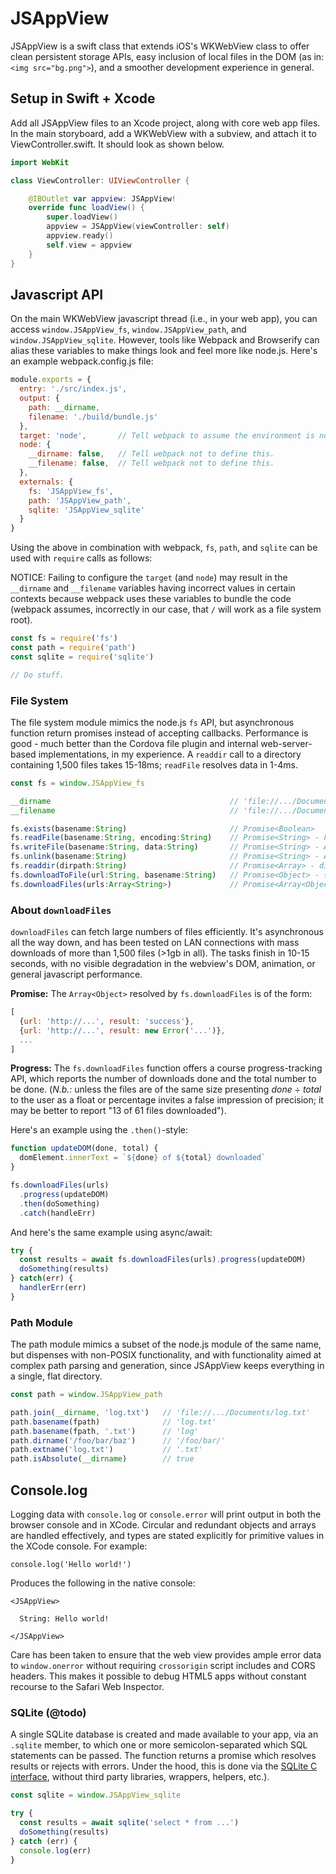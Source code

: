 # JSAppView
JSAppView is a swift class that extends iOS's WKWebView class to offer clean persistent storage APIs, easy inclusion of local files in the DOM (as in: `<img src="bg.png">`), and a smoother development experience in general.

## Setup in Swift + Xcode
Add all JSAppView files to an Xcode project, along with core web app files. In the main storyboard, add a WKWebView with a subview, and attach it to ViewController.swift. It should look as shown below.

```swift
import WebKit

class ViewController: UIViewController {

    @IBOutlet var appview: JSAppView!
    override func loadView() {
        super.loadView()
        appview = JSAppView(viewController: self)
        appview.ready()
        self.view = appview
    }
}
```

## Javascript API
On the main WKWebView javascript thread (i.e., in your web app), you can access `window.JSAppView_fs`, `window.JSAppView_path`, and `window.JSAppView_sqlite`. However, tools like Webpack and Browserify can alias these variables to make things look and feel more like node.js. Here's an example webpack.config.js file:

```js
module.exports = {
  entry: './src/index.js',
  output: {
    path: __dirname,
    filename: './build/bundle.js'
  },
  target: 'node',       // Tell webpack to assume the environment is node.
  node: {
    __dirname: false,   // Tell webpack not to define this.
    __filename: false,  // Tell webpack not to define this.
  },
  externals: {
    fs: 'JSAppView_fs',
    path: 'JSAppView_path',
    sqlite: 'JSAppView_sqlite'
  }
}
```

Using the above in combination with webpack, `fs`, `path`, and `sqlite` can be used with `require` calls as follows:

NOTICE: Failing to configure the `target` (and `node`) may result in the `__dirname` and `__filename` variables having incorrect values in certain contexts because webpack uses these variables to bundle the code (webpack assumes, incorrectly in our case, that `/` will work as a file system root).

```js
const fs = require('fs')
const path = require('path')
const sqlite = require('sqlite')

// Do stuff.
```

### File System
The file system module mimics the node.js `fs` API, but asynchronous function return promises instead of accepting callbacks. Performance is good - much better than the Cordova file plugin and internal web-server-based implementations, in my experience. A `readdir` call to a directory containing 1,500 files takes 15-18ms; `readFile` resolves data in 1-4ms.

```js
const fs = window.JSAppView_fs

__dirname                                        // 'file://.../Documents'
__filename                                       // 'file://.../Documents/index.html'

fs.exists(basename:String)                       // Promise<Boolean>
fs.readFile(basename:String, encoding:String)    // Promise<String> - File contents
fs.writeFile(basename:String, data:String)       // Promise<String> - Abs path to the file
fs.unlink(basename:String)                       // Promise<String> - Abs path to the file
fs.readdir(dirpath:String)                       // Promise<Array> - dir contents
fs.downloadToFile(url:String, basename:String)   // Promise<Object> - {url, status}
fs.downloadFiles(urls:Array<String>)             // Promise<Array<Object>> with progress API
```

### About `downloadFiles`
`downloadFiles` can fetch large numbers of files efficiently. It's asynchronous all the way down, and has been tested on LAN connections with mass downloads of more than 1,500 files (>1gb in all). The tasks finish in 10-15 seconds, with no visible degradation in the webview's DOM, animation, or general javascript performance.

**Promise:** The `Array<Object>` resolved by `fs.downloadFiles` is of the form:

```js
[
  {url: 'http://...', result: 'success'},
  {url: 'http://...', result: new Error('...')},
  ...
]
```

**Progress:** The `fs.downloadFiles` function offers a course progress-tracking API, which reports the number of downloads done and the total number to be done. (*N.b.:* unless the files are of the same size presenting *done* ÷ *total* to the user as a float or percentage invites a false impression of precision; it may be better to report "13 of 61 files downloaded").

Here's an example using the `.then()`-style:

```js
function updateDOM(done, total) {
  domElement.innerText = `${done} of ${total} downloaded`
}

fs.downloadFiles(urls)
  .progress(updateDOM)
  .then(doSomething)
  .catch(handleErr)
```

And here's the same example using async/await:

```js
try {
  const results = await fs.downloadFiles(urls).progress(updateDOM)
  doSomething(results)
} catch(err) {
  handlerErr(err)
}
```

### Path Module
The path module mimics a subset of the node.js module of the same name, but dispenses with non-POSIX functionality, and with functionality aimed at complex path parsing and generation, since JSAppView keeps everything in a single, flat directory.

```js
const path = window.JSAppView_path

path.join(__dirname, 'log.txt')   // 'file://.../Documents/log.txt'
path.basename(fpath)              // 'log.txt'
path.basename(fpath, '.txt')      // 'log'
path.dirname('/foo/bar/baz')      // '/foo/bar/'
path.extname('log.txt')           // '.txt'
path.isAbsolute(__dirname)        // true
```

## Console.log
Logging data with `console.log` or `console.error` will print output in both the browser console and in XCode. Circular and redundant objects and arrays are handled effectively, and types are stated explicitly for primitive values in the XCode console. For example:

```
console.log('Hello world!')
```

Produces the following in the native console:

```
<JSAppView>

  String: Hello world!

</JSAppView>
```

Care has been taken to ensure that the web view provides ample error data to `window.onerror` without requiring `crossorigin` script includes and CORS headers. This makes it possible to debug HTML5 apps without constant recourse to the Safari Web Inspector.

### SQLite (@todo)
A single SQLite database is created and made available to your app, via an `.sqlite` member, to which one or more semicolon-separated which SQL statements can be passed. The function returns a promise which resolves results or rejects with errors. Under the hood, this is done via the [SQLite C interface](https://sqlite.org/c3ref/exec.html), without third party libraries, wrappers, helpers, etc.).

```js
const sqlite = window.JSAppView_sqlite

try {
  const results = await sqlite('select * from ...')
  doSomething(results)
} catch (err) {
  console.log(err)
}
```
